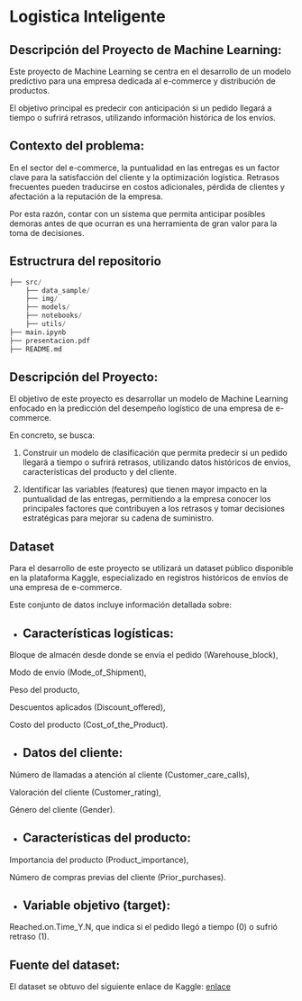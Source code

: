 # Logistica Inteligente

## Descripción del Proyecto de Machine Learning:

Este proyecto de Machine Learning se centra en el desarrollo de un modelo predictivo para una empresa dedicada al e-commerce y distribución de productos.

El objetivo principal es predecir con anticipación si un pedido llegará a tiempo o sufrirá retrasos, utilizando información histórica de los envíos.

## Contexto del problema:

En el sector del e-commerce, la puntualidad en las entregas es un factor clave para la satisfacción del cliente y la optimización logística.
Retrasos frecuentes pueden traducirse en costos adicionales, pérdida de clientes y afectación a la reputación de la empresa.

Por esta razón, contar con un sistema que permita anticipar posibles demoras antes de que ocurran es una herramienta de gran valor para la toma de decisiones.

## Estructrura del repositorio

```python
├── src/                
    ├── data_sample/    
    ├── img/           
    ├── models/         
    ├── notebooks/      
    ├── utils/          
├── main.ipynb          
├── presentacion.pdf    
├── README.md           
```

## Descripción del Proyecto:

El objetivo de este proyecto es desarrollar un modelo de Machine Learning enfocado en la predicción del desempeño logístico de una empresa de e-commerce.

En concreto, se busca:

1. Construir un modelo de clasificación que permita predecir si un pedido llegará a tiempo o sufrirá retrasos, utilizando datos históricos de envíos, características del producto y del cliente.

2. Identificar las variables (features) que tienen mayor impacto en la puntualidad de las entregas, permitiendo a la empresa conocer los principales factores que contribuyen a los retrasos y tomar decisiones estratégicas para mejorar su cadena de suministro.

## Dataset

Para el desarrollo de este proyecto se utilizará un dataset público disponible en la plataforma Kaggle, especializado en registros históricos de envíos de una empresa de e-commerce.

Este conjunto de datos incluye información detallada sobre:

   * ## Características logísticas:

Bloque de almacén desde donde se envía el pedido (Warehouse_block),

Modo de envío (Mode_of_Shipment),

Peso del producto,

Descuentos aplicados (Discount_offered),

Costo del producto (Cost_of_the_Product).

   * ## Datos del cliente:

Número de llamadas a atención al cliente (Customer_care_calls),

Valoración del cliente (Customer_rating),

Género del cliente (Gender).

   * ## Características del producto:

Importancia del producto (Product_importance),

Número de compras previas del cliente (Prior_purchases).

   * ## Variable objetivo (target):

Reached.on.Time_Y.N, que indica si el pedido llegó a tiempo (0) o sufrió retraso (1).

## Fuente del dataset:

El dataset se obtuvo del siguiente enlace de Kaggle:
[enlace](https://www.kaggle.com/datasets/prachi13/customer-analytics)